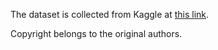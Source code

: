 The dataset is collected from Kaggle at [this link](https://www.kaggle.com/uciml/sms-spam-collection-dataset).

Copyright belongs to the original authors.
